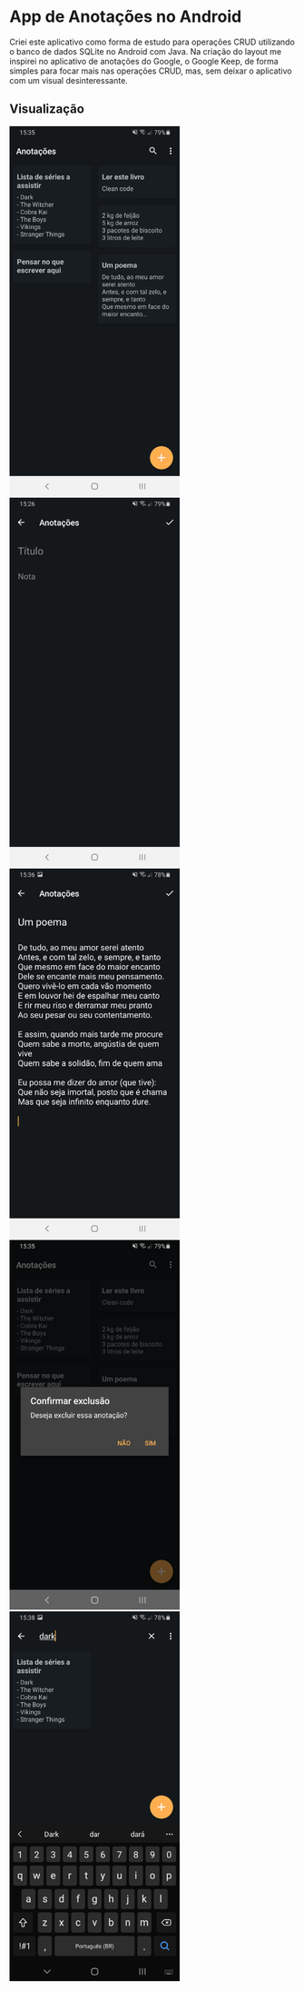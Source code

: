 # App de Anotações no Android
Criei este aplicativo como forma de estudo para operações CRUD utilizando o banco de dados SQLite no Android com Java. Na criação do layout me inspirei no aplicativo de anotações do Google, o Google Keep, de forma simples para focar mais nas operações CRUD, mas, sem deixar o aplicativo com um visual desinteressante.

## Visualização
<img src="docs/lista_notas.png" width="300"/>  <img src="docs/tela_nota.png" width="300"/>  <img src="docs/tela_editar.png" width="300"/>  <img src="docs/dialog_excluir.png" width="300"/>  <img src="docs/pesquisar.png" width="300"/>
